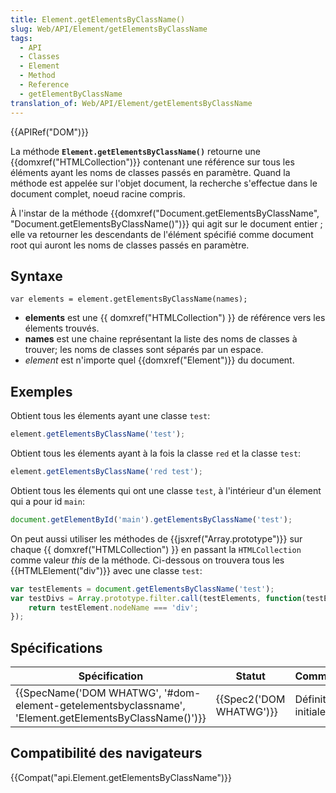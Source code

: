 ```yaml
---
title: Element.getElementsByClassName()
slug: Web/API/Element/getElementsByClassName
tags:
  - API
  - Classes
  - Element
  - Method
  - Reference
  - getElementByClassName
translation_of: Web/API/Element/getElementsByClassName
---
```

{{APIRef("DOM")}}

La méthode **`Element.getElementsByClassName()`** retourne une {{domxref("HTMLCollection")}} contenant une référence sur tous les éléments ayant les noms de classes passés en paramètre. Quand la méthode est appelée sur l'objet document, la recherche s'effectue dans le document complet, noeud racine compris.

À l'instar de la méthode {{domxref("Document.getElementsByClassName", "Document.getElementsByClassName()")}} qui agit sur le document entier&nbsp;; elle va retourner les descendants de l'élément spécifié comme document root qui auront les noms de classes passés en paramètre.

## Syntaxe

    var elements = element.getElementsByClassName(names);

- **elements** est une {{ domxref("HTMLCollection") }} de référence vers les élements trouvés.
- **names** est une chaine représentant la liste des noms de classes à trouver; les noms de classes sont séparés par un espace.
- *element* est n'importe quel {{domxref("Element")}} du document.

## Exemples

Obtient tous les élements ayant une classe `test`:

```js
element.getElementsByClassName('test');
```

Obtient tous les élements ayant à la fois la classe `red` et la classe `test`:

```js
element.getElementsByClassName('red test');
```

Obtient tous les élements qui ont une classe `test`, à l'intérieur d'un élement qui a pour id `main`:

```js
document.getElementById('main').getElementsByClassName('test');
```

On peut aussi utiliser les méthodes de {{jsxref("Array.prototype")}} sur chaque {{ domxref("HTMLCollection") }} en passant la `HTMLCollection` comme valeur *this* de la méthode. Ci-dessous on trouvera tous les {{HTMLElement("div")}} avec une classe `test`:

```js
var testElements = document.getElementsByClassName('test');
var testDivs = Array.prototype.filter.call(testElements, function(testElement){
    return testElement.nodeName === 'div';
});
```

## Spécifications

| Spécification                                                                                                                            | Statut                           | Commentaire         |
| ---------------------------------------------------------------------------------------------------------------------------------------- | -------------------------------- | ------------------- |
| {{SpecName('DOM WHATWG', '#dom-element-getelementsbyclassname', 'Element.getElementsByClassName()')}} | {{Spec2('DOM WHATWG')}} | Définition initiale |

## Compatibilité des navigateurs

{{Compat("api.Element.getElementsByClassName")}}

